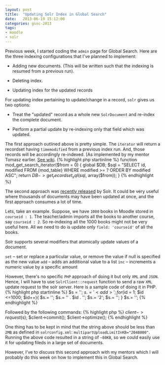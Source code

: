 ```yaml
---
layout: post
title:  "Updating Solr Index in Global Search"
date:   2013-06-19 15:12:00
categories: gsoc-2013
tags: 
- moodle
- solr
---
```

Previous week, I started coding the <code>admin</code> page for Global Search. Here are the three indexing configurations that I've planned to implement: 

- Adding new documents. (This will be written such that the indexing is resumed from a previous run).

- Deleting index.  

- Updating index for the updated records

For updating index pertaining to update/change in a record, <code>solr</code> gives us two options:

- Treat the "updated" record as a whole new <code>SolrDocument</code> and re-index the complete document.

- Perform a partial update by re-indexing only that field which was updated.

The first approach outlined above is pretty simple. The <code>iterator</code> will return a recordset having <code>timemodified</code> from a previous index run. And, those records will be accordingly re-indexed. [As implemented by my mentor Tomasz earlier. [See wiki][wiki].
{% highlight php startinline %}
function mod_get_search_iterator($from = 0) {
  global $DB;
  $sql = "SELECT id, modified FROM {mod_table} WHERE modified >= ? ORDER BY modified ASC";
  return $DB->get_recordset_sql($sql, array($from));
}
{% endhighlight %}

The second approach was [recently released][solr-pl] by Solr. It could be very useful where thousands of documents may have been updated at once, and the first approach consumes a lot of time.

Lets, take an example. Suppose, we have <code>1000</code> books in Moodle stored in <code>courseid : 1</code>. The teacher/admin imports all the books to another course, say <code>courseid : 2</code>. So re-indexing all the 1000 books might not be very useful here. All we need to do is update only <code>field: 'courseid'</code> of all the books.

Solr supports several modifiers that atomically update values of a document.

<code>set</code> – set or replace a particular value, or remove the value if null is specified as the new value
<code>add</code> – adds an additional value to a list
<code>inc</code> – increments a numeric value by a specific amount

However, there's no specific <code>PHP</code> approach of doing it but only <code>XML</code> and <code>JSON</code>.
Hence, I will have to use <code>SolrClient::request</code> function to send a raw <code>XML</code> update request to the solr server. Here is a sample code of doing it in PHP.
{% highlight php startinline %}
$s = '';
$s.= '<add>';
for ($id = 1; $id <=1000; $id++){
	$s.= '<doc>';
	$s.= '<field name="id">' . $id . '</field>';
	$s.= '<field name="courseid" update="set">2</field>';
	$s.= '</doc>';
}
$s.= '</add>';
{% endhighlight %}

Followed by the following commands:
{% highlight php %}
$client->request($s);
$client->commit();
$client->optimize();
{% endhighlight %}


One thing has to be kept in mind that the string above should be less than <code>2MB</code> as defined in <code>solrconfig.xml</code>:
<code>multipartUploadLimitInKB="2048000"</code>. Running the above code resulted in a string of <code>~80KB</code>, so we could easily use it for updating fileds in a large set of documents.

However, I've to discuss this second approach with my mentors which I will probably do this week on how to implement this in Global Search.

[wiki]: http://docs.moodle.org/dev/Global_Search#mod_get_search_iterator.28.24from.3D0.29
[solr-pl]: http://solr.pl/en/2012/07/09/solr-4-0-partial-documents-update/
